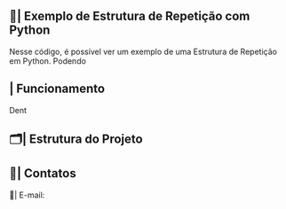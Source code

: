  ## 📑| Exemplo de Estrutura de Repetição com Python 

   Nesse código, é possível ver um exemplo de uma Estrutura de Repetição em Python. Podendo 

 ## | Funcionamento

  Dent
 
 ## 🗂️| Estrutura do Projeto



 ## 📱| Contatos

   📩| E-mail: 
 
